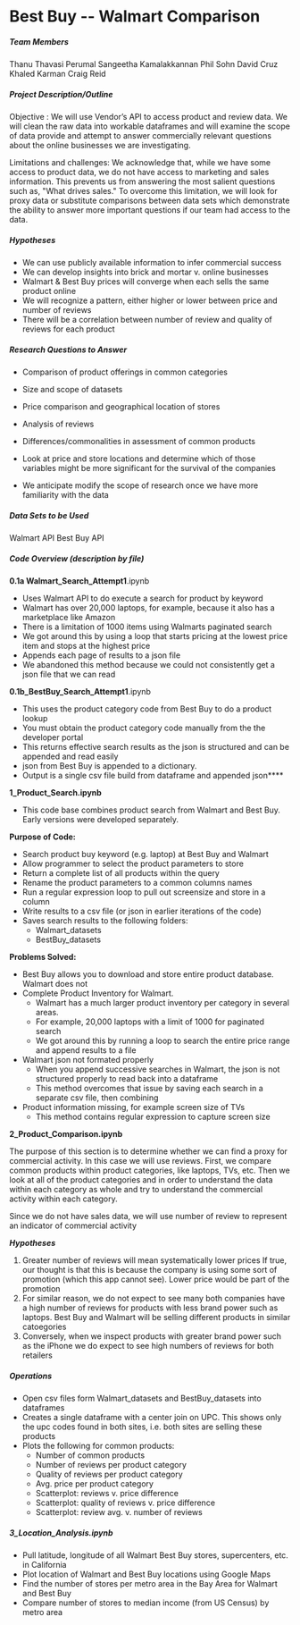 # Best Buy -- Walmart Comparison
##### Team Members

Thanu Thavasi Perumal
Sangeetha Kamalakkannan
Phil Sohn
David Cruz
Khaled Karman
Craig Reid

##### Project Description/Outline

Objective : We will use Vendor’s API to access product and review data.  We will clean the raw data into workable dataframes and will examine the scope of data provide and attempt to answer commercially relevant questions about the online businesses we are investigating.

Limitations and challenges: We acknowledge that, while we have some access to product data, we do not have access to marketing and sales information.  This prevents us from answering the most salient questions such as, "What drives sales."  To overcome this limitation, we will look for proxy data or substitute comparisons between data sets which demonstrate the ability to answer more important questions if our team had access to the data.

##### Hypotheses

- We can use publicly available information to infer commercial success
- We can develop insights into brick and mortar v. online businesses
- Walmart & Best Buy prices will converge when each sells the same product online
- We will recognize a pattern, either higher or lower between price and number of reviews
- There will be a correlation between number of review and quality of reviews for each product

##### Research Questions to Answer

- Comparison of product offerings in common categories

- Size and scope of datasets
- Price comparison and geographical location of stores
- Analysis of reviews
- Differences/commonalities in assessment of common products
- Look at price and store locations and determine which of those variables might be more significant for the survival of the companies
- We anticipate modify the scope of research once we have more familiarity with the data

##### Data Sets to be Used

Walmart API
Best Buy API

##### Code Overview (description by file)

**0.1a Walmart_Search_Attempt1**.ipynb

- Uses Walmart API to do execute a search for product by keyword
- Walmart has over 20,000 laptops, for example, because it also has a marketplace like Amazon
- There is a limitation of 1000 items using Walmarts paginated search
- We got around this by using a loop that starts pricing at the lowest price item and stops at the highest price
- Appends each page of results to a json file
- We abandoned this method because we could not consistently get a json file that we can read

**0.1b_BestBuy_Search_Attempt1**.ipynb

- This uses the product category code from Best Buy to do a product lookup
- You must obtain the product category code manually from the the developer portal
- This returns effective search results as the json is structured and can be appended and read easily
- json from Best Buy is appended to a dictionary.
- Output is a single csv file build from dataframe and appended json**** 

**1_Product_Search.ipynb**

- This code base combines product search from Walmart and Best Buy. Early versions were developed separately.


**Purpose of Code:**

- Search product buy keyword (e.g. laptop) at Best Buy and Walmart
- Allow programmer to select the product parameters to store
- Return a complete list of all products within the query
- Rename the product parameters to a common columns names
- Run a regular expression loop to pull out screensize and store in a column
- Write results to a csv file (or json in earlier iterations of the code)
- Saves search results to the following folders:
  - Walmart_datasets
  - BestBuy_datasets

**Problems Solved:**

- Best Buy allows you to download and store entire product database. Walmart does not
- Complete Product Inventory for Walmart.
  - Walmart has a much larger product inventory per category in several areas.
  - For example, 20,000 laptops with a limit of 1000 for paginated search
  - We got around this by running a loop to search the entire price range and append results to a file
- Walmart json not formated properly
  - When you append successive searches in Walmart, the json is not structured properly to read back into a dataframe
  - This method overcomes that issue by saving each search in a separate csv file, then combining
- Product information missing, for example screen size of TVs
  - This method contains regular expression to capture screen size



**2_Product_Comparison.ipynb**

The purpose of this section is to determine whether we can find a proxy for commercial activity.  In this case we will use reviews. First, we compare common products within product categories, like laptops, TVs, etc.  Then we look at all of the product categories and in order to understand the data within each category as whole and try to understand the commercial activity within each category.

Since we do not have sales data, we will use number of review to represent an indicator of commercial activity

***Hypotheses***

1. Greater number of reviews will mean systematically lower prices If true, our thought is that this is because the company is using some sort of promotion (which this app cannot see). Lower price would be part of the promotion
2. For similar reason, we do not expect to see many both companies have a high number of reviews for products with less brand power such as laptops. Best Buy and Walmart will be selling different products in similar catoegories
3. Conversely, when we inspect products with greater brand power such as the iPhone we do expect to see high numbers of reviews for both retailers

##### Operations

- Open csv files form Walmart_datasets and BestBuy_datasets into dataframes
- Creates a single dataframe with a center join on UPC.  This shows only the upc codes found in both sites, i.e. both sites are selling these products
- Plots the following for common products:
  - Number of common products
  - Number of reviews per product category
  - Quality of reviews per product category
  - Avg. price per product category
  - Scatterplot: reviews v. price difference
  - Scatterplot: quality of reviews v. price difference
  - Scatterplot: review avg. v. number of reviews

##### 3_Location_Analysis.ipynb

- Pull latitude, longitude of all Walmart Best Buy stores, supercenters, etc. in California
- Plot location of Walmart and Best Buy locations using Google Maps
- Find the number of stores per metro area in the Bay Area for Walmart and Best Buy
- Compare number of stores to median income (from US Census) by metro area